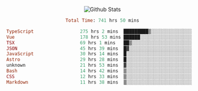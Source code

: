 <!DOCTYPE html>
<body>
<div align="center">
  
  ![Github Stats](https://github-readme-stats.vercel.app/api?username=verycrunchy&show_icons=true&theme=radical)

<!--START_SECTION:waka-->

```ruby
Total Time: 741 hrs 50 mins

TypeScript                 275 hrs 2 mins  █████████▒░░░░░░░░░░░░░░░   37.08 %
Vue                        178 hrs 53 mins ██████░░░░░░░░░░░░░░░░░░░   24.12 %
TSX                        69 hrs 1 mins   ██▒░░░░░░░░░░░░░░░░░░░░░░   09.31 %
JSON                       45 hrs 39 mins  █▓░░░░░░░░░░░░░░░░░░░░░░░   06.15 %
JavaScript                 30 hrs 14 mins  █░░░░░░░░░░░░░░░░░░░░░░░░   04.08 %
Astro                      29 hrs 28 mins  █░░░░░░░░░░░░░░░░░░░░░░░░   03.97 %
unknown                    21 hrs 53 mins  ▓░░░░░░░░░░░░░░░░░░░░░░░░   02.95 %
Bash                       14 hrs 42 mins  ▒░░░░░░░░░░░░░░░░░░░░░░░░   01.98 %
CSS                        12 hrs 33 mins  ▒░░░░░░░░░░░░░░░░░░░░░░░░   01.69 %
Markdown                   11 hrs 38 mins  ▒░░░░░░░░░░░░░░░░░░░░░░░░   01.57 %
```

<!--END_SECTION:waka-->
</div>
</body>
</html>

